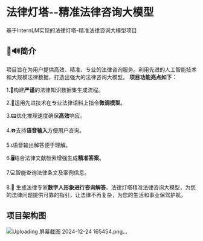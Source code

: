 # 法律灯塔--精准法律咨询大模型

基于InternLM实现的法律灯塔-精准法律咨询大模型项目

## 📢🔊简介
项目旨在为用户提供高效、精准、专业的法律咨询服务。利用先进的人工智能技术和大规模法律数据，打造出强大的法律咨询大模型。
**项目功能亮点如下：**

1.📱构建**严谨**的法律知识数据集生成流程。

2.🚧运用先进技术在专业法律语料上指令**微调模型**。

3.📟优化推理速度确保**高效**响应。

4.☎️支持**语音输入**方便用户咨询。

5.📞语音输出解答便于理解。

6.🖥️结合法律文献检索增强生成**精准答案**。

7.💻智能查询法律条文及案例信息。

8.🦸 生成法律专家**数字人形象进行咨询解答**。法律灯塔精准法律咨询大模型，为您的法律问题提供可靠的指引，让法律不再复杂，为您的生活和事业保驾护航。

## 项目架构图

![Uploading 屏幕截图 2024-12-24 165454.png…]()


